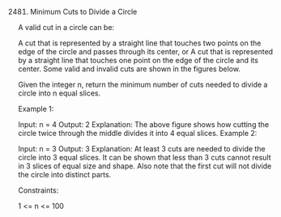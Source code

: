 2481. Minimum Cuts to Divide a Circle

A valid cut in a circle can be:

A cut that is represented by a straight line that touches two points on the edge of the circle and passes through its center, or
A cut that is represented by a straight line that touches one point on the edge of the circle and its center.
Some valid and invalid cuts are shown in the figures below.


Given the integer n, return the minimum number of cuts needed to divide a circle into n equal slices.

 

Example 1:


Input: n = 4
Output: 2
Explanation: 
The above figure shows how cutting the circle twice through the middle divides it into 4 equal slices.
Example 2:


Input: n = 3
Output: 3
Explanation:
At least 3 cuts are needed to divide the circle into 3 equal slices. 
It can be shown that less than 3 cuts cannot result in 3 slices of equal size and shape.
Also note that the first cut will not divide the circle into distinct parts.
 

Constraints:

1 <= n <= 100